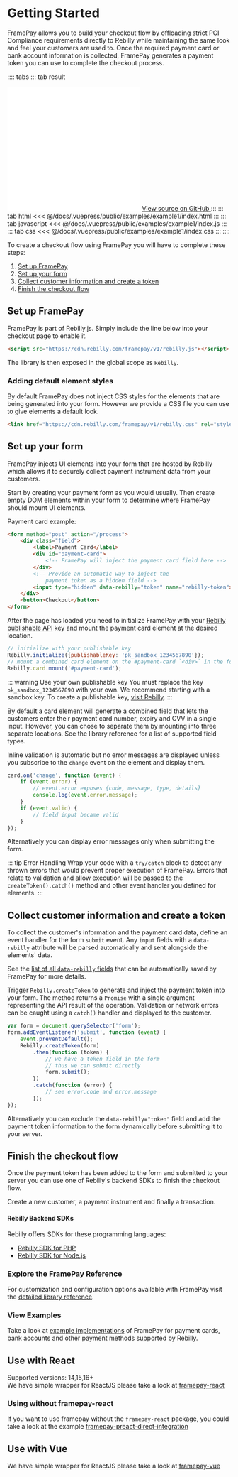 # Getting Started

FramePay allows you to build your checkout flow by offloading strict PCI Compliance requirements directly to Rebilly while maintaining the same look and feel your customers are used to. Once the required payment card or bank account information is collected, FramePay generates a payment token you can use to complete the checkout process.

:::: tabs
::: tab result
<iframe 
    border="0" 
    frameborder="0" 
    scrolling="no"
    style="height:280px;" 
    src="/framepay-docs/examples/example1/index.html"></iframe>
<a 
    class="view-source"
    target="_blank"
    href="https://github.com/Rebilly/framepay-docs/blob/master/docs/.vuepress/public/examples/example1/index.html">
        View source on GitHub
    </a>
:::
::: tab html
<<< @/docs/.vuepress/public/examples/example1/index.html
:::
::: tab javascript
<<< @/docs/.vuepress/public/examples/example1/index.js
:::
::: tab css
<<< @/docs/.vuepress/public/examples/example1/index.css
:::
::::

To create a checkout flow using FramePay you will have to complete these steps:
1. [Set up FramePay](#set-up-framepay)
2. [Set up your form](#set-up-your-form)
3. [Collect customer information and create a token](#collect-customer-information-and-create-a-token)
4. [Finish the checkout flow](#finish-the-checkout-flow)

## Set up FramePay
FramePay is part of Rebilly.js. Simply include the line below into your checkout page to enable it.

```html
<script src="https://cdn.rebilly.com/framepay/v1/rebilly.js"></script>
```

The library is then exposed in the global scope as `Rebilly`.

### Adding default element styles

By default FramePay does not inject CSS styles for the elements that are being generated into your form. However we provide a CSS file you can use to give elements a default look.

```html
<link href="https://cdn.rebilly.com/framepay/v1/rebilly.css" rel="stylesheet">
```

## Set up your form

FramePay injects UI elements into your form that are hosted by Rebilly which allows it to securely collect payment instrument data from your customers.

Start by creating your payment form as you would usually. Then create empty DOM elements within your form to determine where FramePay should mount UI elements.

Payment card example:

```html
<form method="post" action="/process">
    <div class="field">
        <label>Payment Card</label>
        <div id="payment-card">
            <!-- FramePay will inject the payment card field here -->
        </div>
        <!-- Provide an automatic way to inject the
            payment token as a hidden field -->
        <input type="hidden" data-rebilly="token" name="rebilly-token">
    </div>
    <button>Checkout</button>
</form>
```

After the page has loaded you need to initialize FramePay with your [Rebilly publishable API](https://app.rebilly.com/api-keys/add) key and mount the payment card element at the desired location.

```js
// initialize with your publishable key
Rebilly.initialize({publishableKey: 'pk_sandbox_1234567890'});
// mount a combined card element on the #payment-card `<div>` in the form above
Rebilly.card.mount('#payment-card');
```

::: warning Use your own publishable key
You must replace the key `pk_sandbox_1234567890` with your own. We recommend starting with a sandbox key. To create a publishable key, [visit Rebilly](https://app.rebilly.com/api-keys/add).
:::

By default a card element will generate a combined field that lets the customers enter their payment card number, expiry and CVV in a single input. However, you can chose to separate them by mounting into three separate locations. See the library reference for a list of supported field types.

Inline validation is automatic but no error messages are displayed unless you subscribe to the `change` event on the element and display them.

```js
card.on('change', function (event) {
    if (event.error) {
        // event.error exposes {code, message, type, details}
        console.log(event.error.message);
    }
    if (event.valid) {
        // field input became valid
    }
});
```
Alternatively you can display error messages only when submitting the form.

::: tip Error Handling
Wrap your code with a `try/catch` block to detect any thrown errors that would prevent proper execution of FramePay. Errors that relate to validation and allow execution will be passed to the `createToken().catch()` method and other event handler you defined for elements.
:::

## Collect customer information and create a token

To collect the customer's information and the payment card data, define an event handler for the form `submit` event. Any `input` fields with a `data-rebilly` attribute will be parsed automatically and sent alongside the elements' data.

See the [list of all `data-rebilly` fields](/reference/rebilly.html#data-rebilly-fields) that can be automatically saved by FramePay for more details.

Trigger `Rebilly.createToken` to generate and inject the payment token into your form. The method returns a `Promise` with a single argument representing the API result of the operation. Validation or network errors can be caught using a `catch()` handler and displayed to the customer.

```js
var form = document.querySelector('form');
form.addEventListener('submit', function (event) {
    event.preventDefault();
    Rebilly.createToken(form)
        .then(function (token) {
            // we have a token field in the form
            // thus we can submit directly
            form.submit();
        })
        .catch(function (error) {
            // see error.code and error.message
        });
});
```

Alternatively you can exclude the `data-rebilly="token"` field and add the payment token information to the form dynamically before submitting it to your server.

## Finish the checkout flow

Once the payment token has been added to the form and submitted to your server you can use one of Rebilly's backend SDKs to finish the checkout flow.

Create a new customer, a payment instrument and finally a transaction.

#### Rebilly Backend SDKs

Rebilly offers SDKs for these programming languages:

- [Rebilly SDK for PHP](https://github.com/Rebilly/rebilly-php)
- [Rebilly SDK for Node.js](https://github.com/Rebilly/rebilly-js-sdk)


### Explore the FramePay Reference

For customization and configuration options available with FramePay visit the [detailed library reference](/reference/).

### View Examples

Take a look at [example implementations](/examples/) of FramePay for payment cards, bank accounts and other payment methods supported by Rebilly.

## Use with React
Supported versions: 14,15,16+  
We have simple wrapper for ReactJS please take a look at [framepay-react](https://github.com/Rebilly/framepay-react)

### Using without framepay-react
If you want to use framepay without the `framepay-react` package, you could take a look at the example [framepay-preact-direct-integration](https://codesandbox.io/s/framepay-preact-direct-integration-irbi4) 

## Use with Vue
We have simple wrapper for ReactJS please take a look at [framepay-vue](https://github.com/Rebilly/framepay-vue) 
